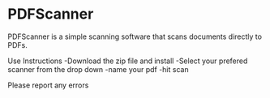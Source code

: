 # PDFScanner

PDFScanner is a simple scanning software that scans documents directly to PDFs.

Use Instructions 
-Download the zip file and install
-Select your prefered scanner from the drop down
-name your pdf
-hit scan

Please report any errors
